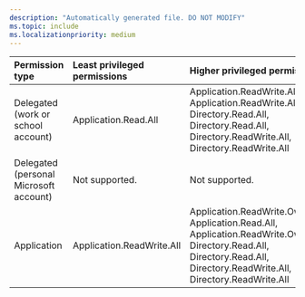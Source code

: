```yaml
---
description: "Automatically generated file. DO NOT MODIFY"
ms.topic: include
ms.localizationpriority: medium
---
```


|Permission type|Least privileged permissions|Higher privileged permissions|
|:---|:---|:---|
|Delegated (work or school account)|Application.Read.All|Application.ReadWrite.All, Application.ReadWrite.All, Directory.Read.All, Directory.Read.All, Directory.ReadWrite.All, Directory.ReadWrite.All|
|Delegated (personal Microsoft account)|Not supported.|Not supported.|
|Application|Application.ReadWrite.All|Application.ReadWrite.OwnedBy, Application.Read.All, Application.ReadWrite.OwnedBy, Directory.Read.All, Directory.Read.All, Directory.ReadWrite.All, Directory.ReadWrite.All|

